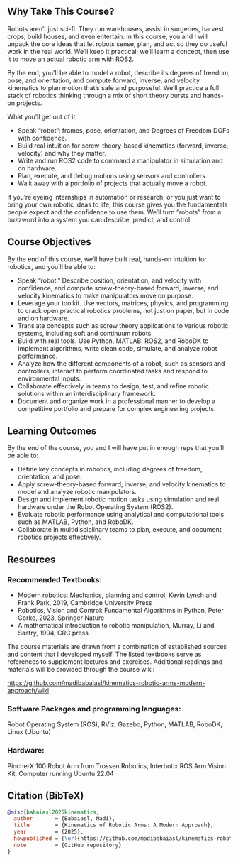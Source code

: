 ## Why Take This Course?
Robots aren’t just sci-fi. They run warehouses, assist in surgeries, harvest crops, build houses, and even entertain. In this course, you and I will unpack the core ideas that let robots sense, plan, and act so they do useful work in the real world. We’ll keep it practical: we’ll learn a concept, then use it to move an actual robotic arm with ROS2.

By the end, you’ll be able to model a robot, describe its degrees of freedom, pose, and orientation, and compute forward, inverse, and velocity kinematics to plan motion that’s safe and purposeful. We’ll practice a full stack of robotics thinking through a mix of short theory bursts and hands-on projects.

What you’ll get out of it:

- Speak “robot”: frames, pose, orientation, and Degrees of Freedom DOFs with confidence.
- Build real intuition for screw-theory-based kinematics (forward, inverse, velocity) and why they matter.
- Write and run ROS2 code to command a manipulator in simulation and on hardware.
- Plan, execute, and debug motions using sensors and controllers.
- Walk away with a portfolio of projects that actually move a robot.

If you’re eyeing internships in automation or research, or you just want to bring your own robotic ideas to life, this course gives you the fundamentals people expect and the confidence to use them. We’ll turn “robots” from a buzzword into a system you can describe, predict, and control.

## Course Objectives
By the end of this course, we’ll have built real, hands-on intuition for robotics, and you’ll be able to:

- Speak “robot.” Describe position, orientation, and velocity with confidence, and compute screw-theory-based forward, inverse, and velocity kinematics to make manipulators move on purpose.
- Leverage your toolkit. Use vectors, matrices, physics, and programming to crack open practical robotics problems, not just on paper, but in code and on hardware.
- Translate concepts such as screw theory applications to various robotic systems, including soft and continuum robots.
- Build with real tools. Use Python, MATLAB, ROS2, and RoboDK to implement algorithms, write clean code, simulate, and analyze robot performance.
- Analyze how the different components of a robot, such as sensors and controllers, interact to perform coordinated tasks and respond to environmental inputs.
- Collaborate effectively in teams to design, test, and refine robotic solutions within an interdisciplinary framework.
- Document and organize work in a professional manner to develop a competitive portfolio and prepare for complex engineering projects.

## Learning Outcomes
By the end of the course, you and I will have put in enough reps that you’ll be able to:

- Define key concepts in robotics, including degrees of freedom, orientation, and pose.
- Apply screw-theory-based forward, inverse, and velocity kinematics to model and analyze robotic manipulators.
- Design and implement robotic motion tasks using simulation and real hardware under the Robot Operating System (ROS2).
- Evaluate robotic performance using analytical and computational tools such as MATLAB, Python, and RoboDK.
- Collaborate in multidisciplinary teams to plan, execute, and document robotics projects effectively.

## Resources
### Recommended Textbooks:
- Modern robotics: Mechanics, planning and control, Kevin Lynch and Frank Park, 2019, Cambridge University Press
- Robotics, Vision and Control: Fundamental Algorithms in Python, Peter Corke, 2023, Springer Nature
- A mathematical introduction to robotic manipulation, Murray, Li and Sastry, 1994, CRC press

The course materials are drawn from a combination of established sources and content that I developed myself. The listed textbooks serve as references to supplement lectures and exercises. Additional readings and materials will be provided through the course wiki:

https://github.com/madibabaiasl/kinematics-robotic-arms-modern-approach/wiki

### Software Packages and programming languages:
Robot Operating System (ROS), RViz, Gazebo, Python, MATLAB, RoboDK, Linux (Ubuntu)

### Hardware:
PincherX 100 Robot Arm from Trossen Robotics, Interbotix ROS Arm Vision Kit, Computer running Ubuntu 22.04

## Citation (BibTeX)
```bibtex
@misc{babaiasl2025kinematics,
  author       = {Babaiasl, Madi},
  title        = {Kinematics of Robotic Arms: A Modern Approach},
  year         = {2025},
  howpublished = {\url{https://github.com/madibabaiasl/kinematics-robotic-arms-modern-approach}},
  note         = {GitHub repository}
}

